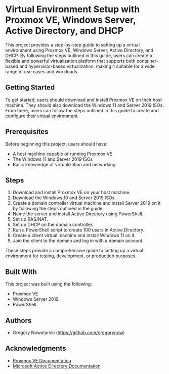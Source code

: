 # Virtual Environment Setup with Proxmox VE, Windows Server, Active Directory, and DHCP



This project provides a step-by-step guide to setting up a virtual environment using Proxmox VE, Windows Server, Active Directory, and DHCP. By following the steps outlined in this guide, users can create a flexible and powerful virtualization platform that supports both container-based and hypervisor-based virtualization, making it suitable for a wide range of use cases and workloads.

## Getting Started

To get started, users should download and install Proxmox VE on their host machine. They should also download the Windows 11 and Server 2019 ISOs. From there, users can follow the steps outlined in this guide to create and configure their virtual environment.

## Prerequisites

Before beginning this project, users should have:

- A host machine capable of running Proxmox VE
- The Windows 11 and Server 2019 ISOs
- Basic knowledge of virtualization and networking

## Steps

1. Download and install Proxmox VE on your host machine.
2. Download the Windows 10 and Server 2019 ISOs.
3. Create a domain controller virtual machine and install Server 2019
on it by following the steps outlined in the guide.
4. Name the server and install Active Directory using PowerShell.
5. Set up RAS/NAT.
6. Set up DHCP on the domain controller.
7. Run a PowerShell script to create 100 users in Active Directory.
8. Create a client virtual machine and install Windows 11 on it.
9. Join the client to the domain and log in with a domain account.

These steps provide a comprehensive guide to setting up a virtual environment for testing, development, or production purposes.

## Built With

This project was built using the following:

- Proxmox VE
- Windows Server 2019
- PowerShell

## Authors

- Gregory Nowotarski (https://github.com/gregorynow)

## Acknowledgments

- [Proxmox VE Documentation](https://pve.proxmox.com/pve-docs/)
- [Microsoft Active Directory Documentation](https://docs.microsoft.com/en-us/windows-server/identity/ad-ds/get-started/virtual-dc/active-directory-domain-services-overview)
